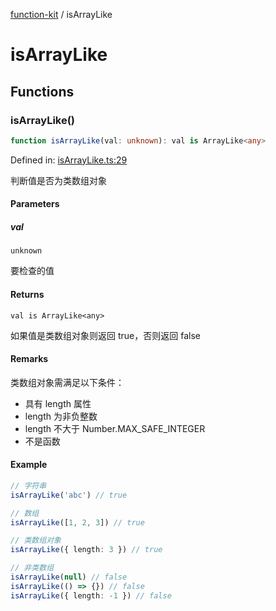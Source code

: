 [function-kit](index.md) / isArrayLike

# isArrayLike

## Functions

### isArrayLike()

```ts
function isArrayLike(val: unknown): val is ArrayLike<any>
```

Defined in: [isArrayLike.ts:29](https://github.com/Xaviw/function-kit/blob/98b9f91b74d378f39744fe7ad3262547892c04f0/src/isArrayLike.ts#L29)

判断值是否为类数组对象

#### Parameters

##### val

`unknown`

要检查的值

#### Returns

`val is ArrayLike<any>`

如果值是类数组对象则返回 true，否则返回 false

#### Remarks

类数组对象需满足以下条件：
- 具有 length 属性
- length 为非负整数
- length 不大于 Number.MAX_SAFE_INTEGER
- 不是函数

#### Example

```ts
// 字符串
isArrayLike('abc') // true

// 数组
isArrayLike([1, 2, 3]) // true

// 类数组对象
isArrayLike({ length: 3 }) // true

// 非类数组
isArrayLike(null) // false
isArrayLike(() => {}) // false
isArrayLike({ length: -1 }) // false
```
